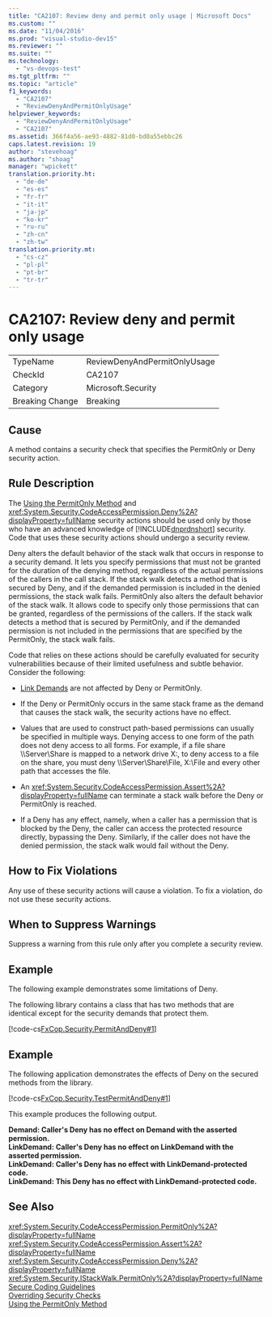 ```yaml
---
title: "CA2107: Review deny and permit only usage | Microsoft Docs"
ms.custom: ""
ms.date: "11/04/2016"
ms.prod: "visual-studio-dev15"
ms.reviewer: ""
ms.suite: ""
ms.technology: 
  - "vs-devops-test"
ms.tgt_pltfrm: ""
ms.topic: "article"
f1_keywords: 
  - "CA2107"
  - "ReviewDenyAndPermitOnlyUsage"
helpviewer_keywords: 
  - "ReviewDenyAndPermitOnlyUsage"
  - "CA2107"
ms.assetid: 366f4a56-ae93-4882-81d0-bd0a55ebbc26
caps.latest.revision: 19
author: "stevehoag"
ms.author: "shoag"
manager: "wpickett"
translation.priority.ht: 
  - "de-de"
  - "es-es"
  - "fr-fr"
  - "it-it"
  - "ja-jp"
  - "ko-kr"
  - "ru-ru"
  - "zh-cn"
  - "zh-tw"
translation.priority.mt: 
  - "cs-cz"
  - "pl-pl"
  - "pt-br"
  - "tr-tr"
---
```

# CA2107: Review deny and permit only usage
|||  
|-|-|  
|TypeName|ReviewDenyAndPermitOnlyUsage|  
|CheckId|CA2107|  
|Category|Microsoft.Security|  
|Breaking Change|Breaking|  
  
## Cause  
 A method contains a security check that specifies the PermitOnly or Deny security action.  
  
## Rule Description  
 The [Using the PermitOnly Method](http://msdn.microsoft.com/en-us/8c7bdb7f-882f-45b7-908c-6cbaa1767649) and <xref:System.Security.CodeAccessPermission.Deny%2A?displayProperty=fullName> security actions should be used only by those who have an advanced knowledge of [!INCLUDE[dnprdnshort](../code-quality/includes/dnprdnshort_md.md)] security. Code that uses these security actions should undergo a security review.  
  
 Deny alters the default behavior of the stack walk that occurs in response to a security demand. It lets you specify permissions that must not be granted for the duration of the denying method, regardless of the actual permissions of the callers in the call stack. If the stack walk detects a method that is secured by Deny, and if the demanded permission is included in the denied permissions, the stack walk fails. PermitOnly also alters the default behavior of the stack walk. It allows code to specify only those permissions that can be granted, regardless of the permissions of the callers. If the stack walk detects a method that is secured by PermitOnly, and if the demanded permission is not included in the permissions that are specified by the PermitOnly, the stack walk fails.  
  
 Code that relies on these actions should be carefully evaluated for security vulnerabilities because of their limited usefulness and subtle behavior. Consider the following:  
  
-   [Link Demands](../Topic/Link%20Demands.md) are not affected by Deny or PermitOnly.  
  
-   If the Deny or PermitOnly occurs in the same stack frame as the demand that causes the stack walk, the security actions have no effect.  
  
-   Values that are used to construct path-based permissions can usually be specified in multiple ways. Denying access to one form of the path does not deny access to all forms. For example, if a file share \\\Server\Share is mapped to a network drive X:, to deny access to a file on the share, you must deny \\\Server\Share\File, X:\File and every other path that accesses the file.  
  
-   An <xref:System.Security.CodeAccessPermission.Assert%2A?displayProperty=fullName> can terminate a stack walk before the Deny or PermitOnly is reached.  
  
-   If a Deny has any effect, namely, when a caller has a permission that is blocked by the Deny, the caller can access the protected resource directly, bypassing the Deny. Similarly, if the caller does not have the denied permission, the stack walk would fail without the Deny.  
  
## How to Fix Violations  
 Any use of these security actions will cause a violation. To fix a violation, do not use these security actions.  
  
## When to Suppress Warnings  
 Suppress a warning from this rule only after you complete a security review.  
  
## Example  
 The following example demonstrates some limitations of Deny.  
  
 The following library contains a class that has two methods that are identical except for the security demands that protect them.  
  
 [!code-cs[FxCop.Security.PermitAndDeny#1](../code-quality/codesnippet/CSharp/ca2107-review-deny-and-permit-only-usage_1.cs)]  
  
## Example  
 The following application demonstrates the effects of Deny on the secured methods from the library.  
  
 [!code-cs[FxCop.Security.TestPermitAndDeny#1](../code-quality/codesnippet/CSharp/ca2107-review-deny-and-permit-only-usage_2.cs)]  
  
 This example produces the following output.  
  
 **Demand: Caller's Deny has no effect on Demand with the asserted permission.**  
**LinkDemand: Caller's Deny has no effect on LinkDemand with the asserted permission.**  
**LinkDemand: Caller's Deny has no effect with LinkDemand-protected code.**  
**LinkDemand: This Deny has no effect with LinkDemand-protected code.**   
## See Also  
 <xref:System.Security.CodeAccessPermission.PermitOnly%2A?displayProperty=fullName>   
 <xref:System.Security.CodeAccessPermission.Assert%2A?displayProperty=fullName>   
 <xref:System.Security.CodeAccessPermission.Deny%2A?displayProperty=fullName>   
 <xref:System.Security.IStackWalk.PermitOnly%2A?displayProperty=fullName>   
 [Secure Coding Guidelines](../Topic/Secure%20Coding%20Guidelines.md)   
 [Overriding Security Checks](http://msdn.microsoft.com/en-us/4acdeff5-fc05-41bf-8505-7387cdbfca28)   
 [Using the PermitOnly Method](http://msdn.microsoft.com/en-us/8c7bdb7f-882f-45b7-908c-6cbaa1767649)